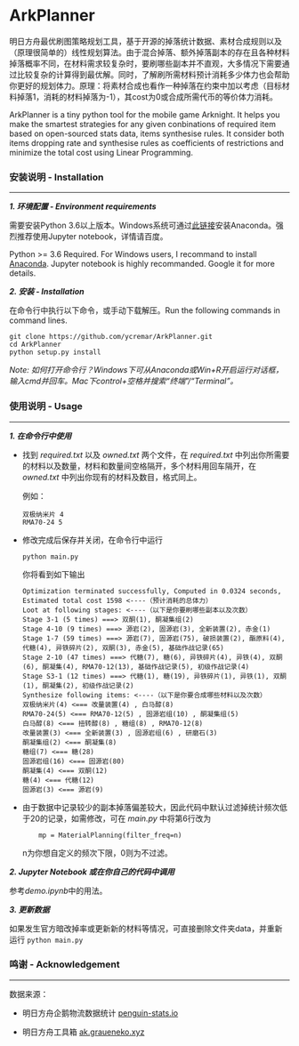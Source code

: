 # ArkPlanner

明日方舟最优刷图策略规划工具，基于开源的掉落统计数据、素材合成规则以及（原理很简单的）线性规划算法。由于混合掉落、额外掉落副本的存在且各种材料掉落概率不同，在材料需求较复杂时，要刷哪些副本并不直观，大多情况下需要通过比较复杂的计算得到最优解。同时，了解刷所需材料预计消耗多少体力也会帮助你更好的规划体力。原理：将素材合成也看作一种掉落在约束中加以考虑（目标材料掉落1，消耗的材料掉落为-1），其cost为0或合成所需代币的等价体力消耗。

ArkPlanner is a tiny python tool for the mobile game Arknight. It helps you make the smartest strategies for any given conbinations of required item based on open-sourced stats data, items synthesise rules. It consider both items dropping rate and synthesise rules as coefficients of restrictions and minimize the total cost using Linear Programming.

### 安装说明 - Installation
----

***1. 环境配置 - Environment requirements***

需要安装Python 3.6以上版本。Windows系统可通过[此链接](https://www.anaconda.com/distribution/)安装Anaconda。强烈推荐使用Jupyter notebook，详情请百度。

Python >= 3.6 Required. For Windows users, I recommand to install [Anaconda](https://www.anaconda.com/distribution/). Jupyter notebook is highly recommanded. Google it for more details.

***2. 安装 - Installation***

在命令行中执行以下命令，或手动下载解压。Run the following commands in command lines.

```
git clone https://github.com/ycremar/ArkPlanner.git
cd ArkPlanner
python setup.py install
```

*Note: 如何打开命令行？Windows下可从Anaconda或Win+R开启运行对话框，输入cmd并回车。Mac下control+空格并搜索“终端”/“Terminal”。*

### 使用说明 - Usage
---

***1. 在命令行中使用***

* 找到 *required.txt* 以及 *owned.txt* 两个文件，在 *required.txt* 中列出你所需要的材料以及数量，材料和数量间空格隔开，多个材料用回车隔开，在 *owned.txt* 中列出你现有的材料及数目，格式同上。

	例如：
	
	```
	双极纳米片 4
	RMA70-24 5
	```

* 修改完成后保存并关闭，在命令行中运行

	```
	python main.py
	```
	你将看到如下输出
	
	```
	Optimization terminated successfully, Computed in 0.0324 seconds,
	Estimated total cost 1598 <----（预计消耗的总体力）
	Loot at following stages: <----（以下是你要刷哪些副本以及次数）
	Stage 3-1 (5 times) ===> 双酮(1), 酮凝集组(2)
	Stage 4-10 (9 times) ===> 源岩(2), 固源岩(3), 全新装置(2), 赤金(1)
	Stage 1-7 (59 times) ===> 源岩(7), 固源岩(75), 破损装置(2), 酯原料(4), 代糖(4), 异铁碎片(2), 双酮(3), 赤金(5), 基础作战记录(65)
	Stage 2-10 (47 times) ===> 代糖(7), 糖(6), 异铁碎片(4), 异铁(4), 双酮(6), 酮凝集(4), RMA70-12(13), 基础作战记录(5), 初级作战记录(4)
	Stage S3-1 (12 times) ===> 代糖(1), 糖(19), 异铁碎片(1), 异铁(1), 双酮(1), 酮凝集(2), 初级作战记录(2)
	Synthesize following items: <----（以下是你要合成哪些材料以及次数）
	双极纳米片(4) <=== 改量装置(4) , 白马醇(8) 
	RMA70-24(5) <=== RMA70-12(5) , 固源岩组(10) , 酮凝集组(5) 
	白马醇(8) <=== 扭转醇(8) , 糖组(8) , RMA70-12(8) 
	改量装置(3) <=== 全新装置(3) , 固源岩组(6) , 研磨石(3) 
	酮凝集组(2) <=== 酮凝集(8) 
	糖组(7) <=== 糖(28) 
	固源岩组(16) <=== 固源岩(80) 
	酮凝集(4) <=== 双酮(12) 
	糖(4) <=== 代糖(12) 
	固源岩(3) <=== 源岩(9)
	```
	
* 由于数据中记录较少的副本掉落偏差较大，因此代码中默认过滤掉统计频次低于20的记录，如需修改，可在 *main.py* 中将第6行改为

	```
	    mp = MaterialPlanning(filter_freq=n)
	```
	
	n为你想自定义的频次下限，0则为不过滤。

	
***2. Jupyter Notebook 或在你自己的代码中调用***

参考*demo.ipynb*中的用法。


***3. 更新数据***

如果发生官方暗改掉率或更新新的材料等情况，可直接删除文件夹data，并重新运行
	```
	python main.py
	```



### 鸣谢 - Acknowledgement
---
数据来源：

- 明日方舟企鹅物流数据统计 [penguin-stats.io](https://penguin-stats.io/)

- 明日方舟工具箱 [ak.graueneko.xyz](https://ak.graueneko.xyz/)
